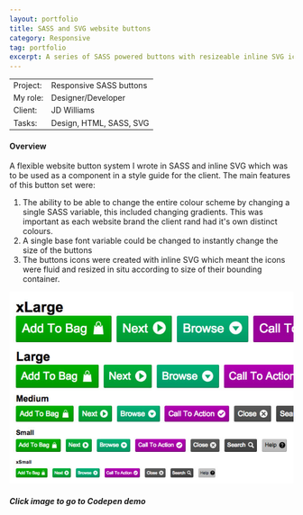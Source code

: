 ```yaml
---
layout: portfolio
title: SASS and SVG website buttons
category: Responsive
tag: portfolio
excerpt: A series of SASS powered buttons with resizeable inline SVG icons
---   
```


<table class="overview cols">
  <tr>
    <td>Project:</td>
    <td>Responsive SASS buttons </td>  
  </tr>  
  <tr>
    <td>My role:</td>
    <td>Designer/Developer</td>
  </tr> 
  <tr>
    <td>Client:</td>
    <td>JD Williams</td>  
  </tr> 
  <tr>
    <td>Tasks:</td>
    <td>Design, HTML, SASS, SVG</td>
  </tr> 
</table>

#### Overview

A flexible website button system I wrote in SASS and inline SVG which was to be used as a component in a style guide for the client.  The main features of this button set were:

1. The ability to be able to change the entire colour scheme by changing a single SASS variable, this included changing gradients.  This was important as each website brand the client rand had it's own distinct colours.
2. A single base font variable could be changed to instantly change the size of the buttons
3. The buttons icons were created with inline SVG which meant the icons were fluid and resized in situ according to size of their bounding container. 

<div class="no-margin"><a href="http://codepen.io/johnasp/full/zvmEy/"><img src="/img/responsive-buttons.jpg" alt="SASS powered buttons screenshot" /></a></div>

##### Click image to go to Codepen demo







